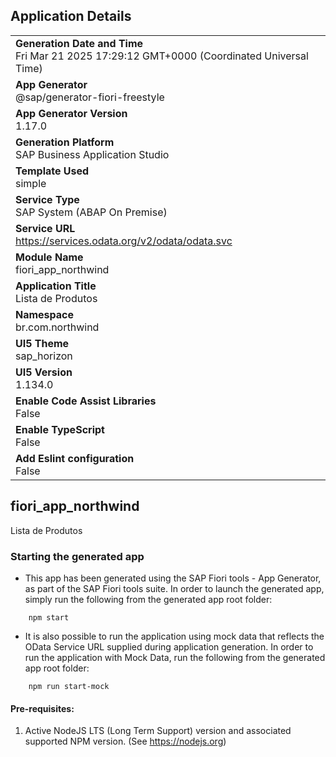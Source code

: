 ## Application Details
|               |
| ------------- |
|**Generation Date and Time**<br>Fri Mar 21 2025 17:29:12 GMT+0000 (Coordinated Universal Time)|
|**App Generator**<br>@sap/generator-fiori-freestyle|
|**App Generator Version**<br>1.17.0|
|**Generation Platform**<br>SAP Business Application Studio|
|**Template Used**<br>simple|
|**Service Type**<br>SAP System (ABAP On Premise)|
|**Service URL**<br>https://services.odata.org/v2/odata/odata.svc|
|**Module Name**<br>fiori_app_northwind|
|**Application Title**<br>Lista de Produtos|
|**Namespace**<br>br.com.northwind|
|**UI5 Theme**<br>sap_horizon|
|**UI5 Version**<br>1.134.0|
|**Enable Code Assist Libraries**<br>False|
|**Enable TypeScript**<br>False|
|**Add Eslint configuration**<br>False|

## fiori_app_northwind

Lista de Produtos

### Starting the generated app

-   This app has been generated using the SAP Fiori tools - App Generator, as part of the SAP Fiori tools suite.  In order to launch the generated app, simply run the following from the generated app root folder:

```
    npm start
```

- It is also possible to run the application using mock data that reflects the OData Service URL supplied during application generation.  In order to run the application with Mock Data, run the following from the generated app root folder:

```
    npm run start-mock
```

#### Pre-requisites:

1. Active NodeJS LTS (Long Term Support) version and associated supported NPM version.  (See https://nodejs.org)


